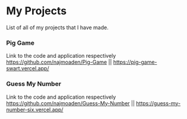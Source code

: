# My Projects
List of all of my projects that I have made.

### Pig Game
Link to the code and application respectively https://github.com/najmoaden/Pig-Game || https://pig-game-swart.vercel.app/
### Guess My Number
Link to the code and application respectively https://github.com/najmoaden/Guess-My-Number || https://guess-my-number-six.vercel.app/
